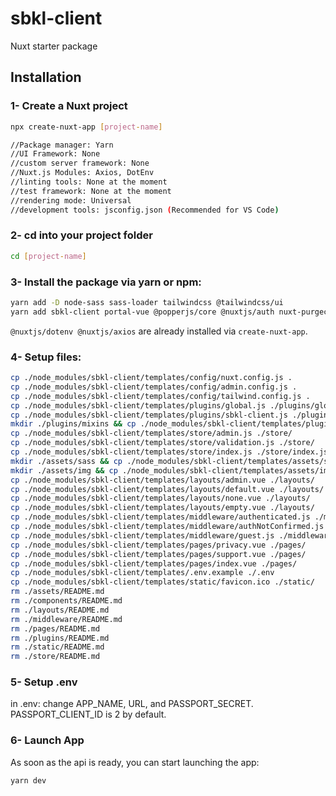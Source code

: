 # sbkl-client

Nuxt starter package

## Installation

### 1- Create a Nuxt project

```bash
npx create-nuxt-app [project-name]

//Package manager: Yarn
//UI Framework: None
//custom server framework: None
//Nuxt.js Modules: Axios, DotEnv
//linting tools: None at the moment
//test framework: None at the moment
//rendering mode: Universal
//development tools: jsconfig.json (Recommended for VS Code)
```

### 2- cd into your project folder

```bash
cd [project-name]
```

### 3- Install the package via yarn or npm:

```bash
yarn add -D node-sass sass-loader tailwindcss @tailwindcss/ui
yarn add sbkl-client portal-vue @popperjs/core @nuxtjs/auth nuxt-purgecss
```

`@nuxtjs/dotenv @nuxtjs/axios` are already installed via `create-nuxt-app`.

### 4- Setup files:

```bash
cp ./node_modules/sbkl-client/templates/config/nuxt.config.js .
cp ./node_modules/sbkl-client/templates/config/admin.config.js .
cp ./node_modules/sbkl-client/templates/config/tailwind.config.js .
cp ./node_modules/sbkl-client/templates/plugins/global.js ./plugins/global.js
cp ./node_modules/sbkl-client/templates/plugins/sbkl-client.js ./plugins/
mkdir ./plugins/mixins && cp ./node_modules/sbkl-client/templates/plugins/mixins/responsive.js ./plugins/mixins/
cp ./node_modules/sbkl-client/templates/store/admin.js ./store/
cp ./node_modules/sbkl-client/templates/store/validation.js ./store/
cp ./node_modules/sbkl-client/templates/store/index.js ./store/index.js
mkdir ./assets/sass && cp ./node_modules/sbkl-client/templates/assets/sass/tailwind.sass ./assets/sass/
mkdir ./assets/img && cp ./node_modules/sbkl-client/templates/assets/img/rstore_icon_gray_bg.png ./assets/img/
cp ./node_modules/sbkl-client/templates/layouts/admin.vue ./layouts/
cp ./node_modules/sbkl-client/templates/layouts/default.vue ./layouts/
cp ./node_modules/sbkl-client/templates/layouts/none.vue ./layouts/
cp ./node_modules/sbkl-client/templates/layouts/empty.vue ./layouts/
cp ./node_modules/sbkl-client/templates/middleware/authenticated.js ./middleware/
cp ./node_modules/sbkl-client/templates/middleware/authNotConfirmed.js ./middleware/
cp ./node_modules/sbkl-client/templates/middleware/guest.js ./middleware/
cp ./node_modules/sbkl-client/templates/pages/privacy.vue ./pages/
cp ./node_modules/sbkl-client/templates/pages/support.vue ./pages/
cp ./node_modules/sbkl-client/templates/pages/index.vue ./pages/
cp ./node_modules/sbkl-client/templates/.env.example ./.env
cp ./node_modules/sbkl-client/templates/static/favicon.ico ./static/
rm ./assets/README.md
rm ./components/README.md
rm ./layouts/README.md
rm ./middleware/README.md
rm ./pages/README.md
rm ./plugins/README.md
rm ./static/README.md
rm ./store/README.md
```

### 5- Setup .env

in .env: change APP_NAME, URL, and PASSPORT_SECRET. PASSPORT_CLIENT_ID is 2 by default.

### 6- Launch App

As soon as the api is ready, you can start launching the app:

```
yarn dev
```
